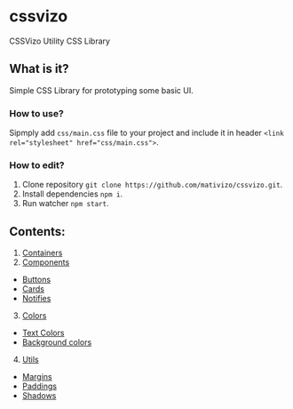 # cssvizo
CSSVizo Utility CSS Library

## What is it?
Simple CSS Library for prototyping some basic UI.

### How to use?
Sipmply add `css/main.css` file to your project and include it in header `<link rel="stylesheet" href="css/main.css">`.

### How to edit?
1. Clone repository `git clone https://github.com/mativizo/cssvizo.git`.
2. Install dependencies `npm i`.
3. Run watcher `npm start`.

## Contents:

1. [Containers](#containers)
2. [Components](#components)
- [Buttons](#buttons)
- [Cards](#cards)
- [Notifies](#notifies)
3. [Colors](#colors)
- [Text Colors](#text-colors)
- [Background colors](#background-colors)
4. [Utils](#utils)
- [Margins](#margins)
- [Paddings](#paddings)
- [Shadows](#shadows)

